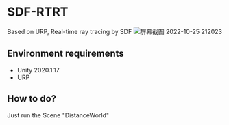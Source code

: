 # SDF-RTRT
Based on URP, Real-time ray tracing by SDF
![屏幕截图 2022-10-25 212023](https://user-images.githubusercontent.com/55482286/197784200-71fcb53a-bfbc-4233-acad-e0363a7aaed5.jpg)

## Environment requirements
- Unity 2020.1.17 
- URP
 
## How to do?
Just run the Scene "DistanceWorld"

